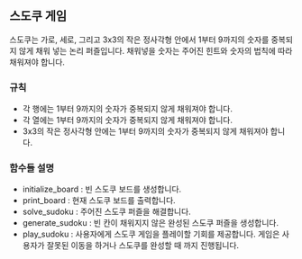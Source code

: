 ## 스도쿠 게임

스도쿠는 가로, 세로, 그리고 3x3의 작은 정사각형 안에서 1부터 9까지의 숫자를 중복되지 않게 채워 넣는 논리 퍼즐입니다. 
채워넣을 숫자는 주어진 힌트와 숫자의 법칙에 따라 채워져야 합니다.

### 규칙
- 각 행에는 1부터 9까지의 숫자가 중복되지 않게 채워져야 합니다.
- 각 열에는 1부터 9까지의 숫자가 중복되지 않게 채워져야 합니다.
- 3x3의 작은 정사각형 안에는 1부터 9까지의 숫자가 중복되지 않게 채워져야 합니다.

### 함수들 설명
- initialize_board : 빈 스도쿠 보드를 생성합니다.
- print_board : 현재 스도쿠 보드를 출력합니다.
- solve_sudoku : 주어진 스도쿠 퍼즐을 해결합니다.
- generate_sudoku : 빈 칸이 채워지지 않은 완성된 스도쿠 퍼즐을 생성합니다.
- play_sudoku : 사용자에게 스도쿠 게임을 플레이할 기회를 제공합니다. 게임은 사용자가 잘못된 이동을 하거나 스도쿠를 완성할 때 까지 진행됩니다.
